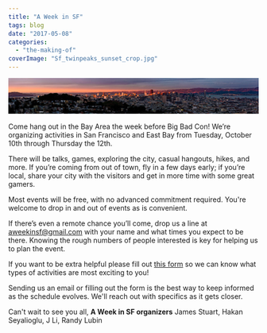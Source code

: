 ```yaml
---
title: "A Week in SF"
tags: blog
date: "2017-05-08"
categories: 
  - "the-making-of"
coverImage: "Sf_twinpeaks_sunset_crop.jpg"
---
```


[![Sf_twinpeaks_sunset](/images/Sf_twinpeaks_sunset.jpg)](http://www.bigbadcon.com/wp-content/uploads/2017/05/Sf_twinpeaks_sunset.jpg)

Come hang out in the Bay Area the week before Big Bad Con! We’re organizing activities in San Francisco and East Bay from Tuesday, October 10th through Thursday the 12th.

There will be talks, games, exploring the city, casual hangouts, hikes, and more. If you’re coming from out of town, fly in a few days early; if you’re local, share your city with the visitors and get in more time with some great gamers.

Most events will be free, with no advanced commitment required. You're welcome to drop in and out of events as is convenient.

If there’s even a remote chance you’ll come, drop us a line at [aweekinsf@gmail.com](mailto:aweekinsf@gmail.com) with your name and what times you expect to be there. Knowing the rough numbers of people interested is key for helping us to plan the event.

If you want to be extra helpful please fill out [this form](https://bit.ly/AWeekinSF2017Survey) so we can know what types of activities are most exciting to you!

Sending us an email or filling out the form is the best way to keep informed as the schedule evolves. We'll reach out with specifics as it gets closer.

Can't wait to see you all, **A Week in SF organizers** James Stuart, Hakan Seyalioglu, J Li, Randy Lubin

